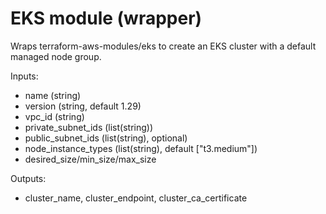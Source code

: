 # EKS module (wrapper)

Wraps terraform-aws-modules/eks to create an EKS cluster with a default managed node group.

Inputs:
- name (string)
- version (string, default 1.29)
- vpc_id (string)
- private_subnet_ids (list(string))
- public_subnet_ids (list(string), optional)
- node_instance_types (list(string), default ["t3.medium"]) 
- desired_size/min_size/max_size

Outputs:
- cluster_name, cluster_endpoint, cluster_ca_certificate

